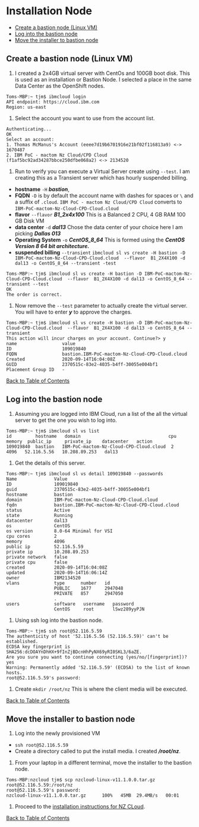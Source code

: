 # Installation Node
- [Create a bastion node (Linux VM)](#create-a-bastion-node-linux-vm)
- [Log into the bastion node](#log-into-the-bastion-node)
- [Move the installer to bastion node](#move-the-installer-to-bastion-node)
## Create a bastion node (Linux VM)
1. I created a 2x4GB virtual server with CentOs and 100GB boot disk. This is used as an installation or Bastion Node.   I selected a place in the same Data Center as the OpenShift nodes.
~~~
Toms-MBP:~ tjm$ ibmcloud login
API endpoint: https://cloud.ibm.com
Region: us-east
~~~
1. Select the account you want to use from the account list.
~~~
Authenticating...
OK
Select an account:
1. Thomas McManus's Account (eeee7d19b6701916e21bf02f116813a9) <-> 1670487
2. IBM PoC - mactom Nz Cloud/CPD Cloud (f1af5bc92ad34287bbce250dfbe068a2) <-> 2134520
~~~
1. Run to verify you can execute a Virtual Server create using `--test`.  I am creating this as a Transient server which has hourly suspended billing.
  - **hostname**  `-H` ***bastion***,
  - **FQDN** `-D` is by default the account name with dashes for spaces or `\` and a suffix of `.cloud`.  `IBM PoC - mactom Nz Cloud/CPD Cloud` converts to `IBM-PoC-mactom-Nz-Cloud-CPD-Cloud.cloud`
  - **flavor** `--flavor` ***B1_2x4x100***   This is a Balanced 2 CPU, 4 GB RAM  100 GB Disk VM
  - **data center** `-d` ***dal13***   Chose the data center of your choice here  I am picking ***Dallas 013***
  - **Operating System** `-o` ***CentOS_8_64***  This is formed using the ***CentOS Version 8 64 bit architecture.***
  - **suspended billing** `--transient`
`ibmcloud sl vs create -H bastion -D IBM-PoC-mactom-Nz-Cloud-CPD-Cloud.cloud  --flavor  B1_2X4X100 -d dal13 -o CentOS_8_64 --transient -test`
~~~
Toms-MBP:~ tjm$ ibmcloud sl vs create -H bastion -D IBM-PoC-mactom-Nz-Cloud-CPD-Cloud.cloud  --flavor  B1_2X4X100 -d dal13 -o CentOS_8_64 --transient --test
OK
The order is correct.
~~~
1. Now remove the `--test` parameter to actually create the virtual server. You will have to enter ***y*** to approve the charges.
~~~
Toms-MBP:~ tjm$ ibmcloud sl vs create -H bastion -D IBM-PoC-mactom-Nz-Cloud-CPD-Cloud.cloud  --flavor  B1_2X4X100 -d dal13 -o CentOS_8_64 --transient
This action will incur charges on your account. Continue?> y
name                 value
ID                   109019840
FQDN                 bastion.IBM-PoC-mactom-Nz-Cloud-CPD-Cloud.cloud
Created              2020-09-14T16:04:08Z
GUID                 2370515c-83e2-4035-b4ff-30055e004bf1
Placement Group ID   -
~~~

[Back to Table of Contents](bastion.md)

## Log into the bastion node
1. Assuming you are logged into IBM Cloud, run a list of the all the virtual server to get the one you wish to log into.
~~~
Toms-MBP:~ tjm$ ibmcloud sl vs list
id         hostname   domain                                 cpu   memory  public_ip     private_ip    datacenter   action
109019840  bastion   IBM-PoC-mactom-Nz-Cloud-CPD-Cloud.cloud  2     4096   52.116.5.56   10.208.89.253   dal13
~~~
1. Get the details of this server.
~~~
Toms-MBP:~ tjm$ ibmcloud sl vs detail 109019840 --passwords
Name              Value
ID                109019840
guid              2370515c-83e2-4035-b4ff-30055e004bf1
hostname          bastion
domain            IBM-PoC-mactom-Nz-Cloud-CPD-Cloud.cloud
fqdn              bastion.IBM-PoC-mactom-Nz-Cloud-CPD-Cloud.cloud
status            Active
state             Running
datacenter        dal13
os                CentOS
os version        8.0-64 Minimal for VSI
cpu cores         2
memory            4096
public ip         52.116.5.59
private ip        10.208.89.253
private network   false
private cpu       false
created           2020-09-14T16:04:08Z
updated           2020-09-14T16:06:14Z
owner             IBM2134520
vlans             type      number   id
                  PUBLIC    1677     2947048
                  PRIVATE   857      2947050
                  .
users             software   username   password
                  CentOS     root       lSwz289yyPJN
~~~
1.  Using ssh log into the bastion node.
~~~
Toms-MBP:~ tjm$ ssh root@52.116.5.59
The authenticity of host '52.116.5.56 (52.116.5.59)' can't be established.
ECDSA key fingerprint is SHA256:dcDOAYnDhHX+9fInZjBDcnHhPyNX69yRI0SKL3/6aZE.
Are you sure you want to continue connecting (yes/no/[fingerprint])? yes
Warning: Permanently added '52.116.5.59' (ECDSA) to the list of known hosts.
root@52.116.5.59's password:
~~~
1. Create `mkdir /root/nz`  This is where the client media will be executed.

[Back to Table of Contents](bastion.md)

## Move the installer to bastion node
1. Log into the newly provisioned VM
  - `ssh root@52.116.5.59`
  - Create a directory called to put the install media. I created ***/root/nz***.
1. From your laptop in a different terminal, move the installer to the bastion node.
~~~
Toms-MBP:nzcloud tjm$ scp nzcloud-linux-v11.1.0.0.tar.gz root@52.116.5.59:/root/nz
root@52.116.5.59's password:
nzcloud-linux-v11.1.0.0.tar.gz      100%   45MB  29.4MB/s   00:01    
~~~
1. Proceed to the [installation instructions for NZ CLoud](nzcloud.md).

[Back to Table of Contents](bastion.md)
